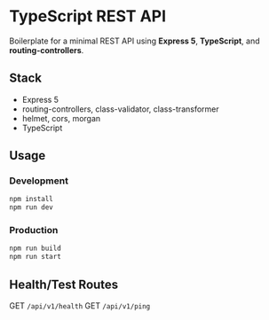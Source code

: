 # TypeScript REST API

Boilerplate for a minimal REST API using **Express 5**, **TypeScript**, and **routing-controllers**.

## Stack

- Express 5
- routing-controllers, class-validator, class-transformer
- helmet, cors, morgan
- TypeScript

## Usage

### Development

```bash
npm install
npm run dev
```

### Production

```bash
npm run build
npm run start
```

## Health/Test Routes

GET `/api/v1/health`
GET `/api/v1/ping`
